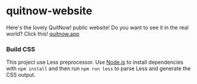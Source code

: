 # quitnow-website

Here's the lovely QuitNow! public website! Do you want to see it in the real world? Click this! [quitnow.app](https://quitnow.app)


### Build CSS

This project use Less preprocessor. Use [Node.js](https://nodejs.org) to install dependencies with `npm install` and then run `npm run less` to parse Less and generate the CSS output.
